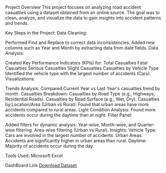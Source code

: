 
Project Overview
This project focuses on analyzing road accident casualties using a dataset obtained from an online source. The goal was to clean, analyze, and visualize the data to gain insights into accident patterns and trends.

Key Steps in the Project:
Data Cleaning:

Performed Find and Replace to correct data inconsistencies.
Added new columns such as Year and Month by extracting data from date fields.
Data Analysis:

Created Key Performance Indicators (KPIs) for:
Total Casualties
Fatal Casualties
Serious Casualties
Slight Casualties
Casualties by Vehicle Type
Identified the vehicle type with the largest number of accidents (Cars).
Visualizations:

Trends Analysis:
Compared Current Year vs Last Year's casualties trend by month.
Casualties Breakdown:
Casualties by Road Type (e.g., Highways, Residential Roads).
Casualties by Road Surface (e.g., Wet, Dry).
Casualties by Location/Area (Urban vs Rural):
Found that urban areas have more accidents compared to rural areas.
Light Condition Analysis:
Found more accidents occur during the daytime than at night.
Filter Panel:

Added filters for dynamic analysis:
Year-wise, Month-wise, and Quarter-wise filtering.
Area-wise filtering (Urban vs Rural).
Insights:
Vehicle Type: Cars are involved in the largest number of accidents.
Urban Areas: Accidents are significantly higher in urban areas than rural.
Daytime: Majority of accidents occur during the day.

Tools Used:
Microsoft Excel

DashBoard Link
[Download Dataset](https://docs.google.com/spreadsheets/d/1ayq-jbKjn1OYJ98zuKCVwagrfWDTaLEk/edit?usp=drive_link&ouid=102830197772551496237&rtpof=true&sd=true)

